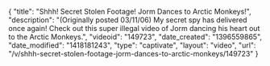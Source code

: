 {
    "title": "Shhh! Secret Stolen Footage! Jorm Dances to Arctic Monkeys!",
    "description": "(Originally posted 03\/11\/06) My secret spy has delivered once again! Check out this super illegal video of Jorm dancing his heart out to the Arctic Monkeys.",
    "videoid": "149723",
    "date_created": "1396559865",
    "date_modified": "1418181243",
    "type": "captivate",
    "layout": "video",
    "url": "\/v\/shhh-secret-stolen-footage-jorm-dances-to-arctic-monkeys\/149723"
}